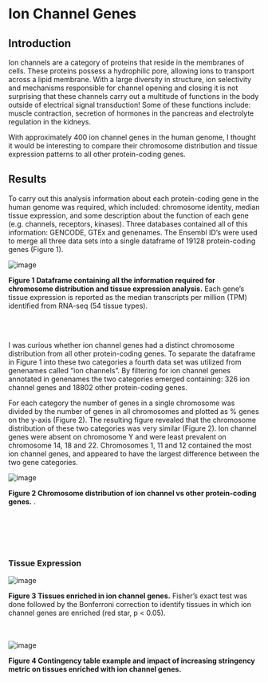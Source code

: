 # Ion Channel Genes

## Introduction

  Ion channels are a category of proteins that reside in the membranes of cells. These proteins possess a hydrophilic pore, allowing ions to transport across a lipid membrane. With a large diversity in structure, ion selectivity and mechanisms responsible for channel opening and closing it is not surprising that these channels carry out a multitude of functions in the body outside of electrical signal transduction! Some of these functions include: muscle contraction, secretion of hormones in the pancreas and electrolyte regulation in the kidneys. 

  With approximately 400 ion channel genes in the human genome, I thought it would be interesting to compare their chromosome distribution and tissue expression patterns to all other protein-coding genes.

## Results

  To carry out this analysis information about each protein-coding gene in the human genome was required, which included: chromosome identity, median tissue expression, and some description about the function of each gene (e.g. channels, receptors, kinases). Three databases contained all of this information: GENCODE, GTEx and genenames. The Ensembl ID’s were used to merge all three data sets into a single dataframe of 19128 protein-coding genes (Figure 1).

![image](https://user-images.githubusercontent.com/60348796/117227987-14530300-ade6-11eb-9d7d-252f13af249f.png)

**Figure 1 Dataframe containing all the information required for chromosome distribution and tissue expression analysis.** Each gene’s tissue expression is reported as the median transcripts per million (TPM) identified from RNA-seq (54 tissue types).

<br/><br/>

  I was curious whether ion channel genes had a distinct chromosome distribution from all other protein-coding genes. To separate the dataframe in Figure 1 into these two categories a fourth data set was utilized from genenames called “ion channels”. By filtering for ion channel genes annotated in genenames the two categories emerged containing: 326 ion channel genes and 18802 other protein-coding genes.

  For each category the number of genes in a single chromosome was divided by the number of genes in all chromosomes and plotted as % genes on the y-axis (Figure 2). The resulting figure revealed that the chromosome distribution of these two categories was very similar (Figure 2). Ion channel genes were absent on chromosome Y and were least prevalent on chromosome 14, 18 and 22. Chromosomes 1, 11 and 12 contained the most ion channel genes, and appeared to have the largest difference between the two gene categories. 

![image](https://user-images.githubusercontent.com/60348796/117226721-3f882300-ade3-11eb-8124-cf7416cf9032.png)

**Figure 2 Chromosome distribution of ion channel vs other protein-coding genes.** . 



<br/><br/>
<br/><br/>

### Tissue Expression

![image](https://user-images.githubusercontent.com/60348796/117226910-b2919980-ade3-11eb-9638-902160f89f71.png)

**Figure 3 Tissues enriched in ion channel genes.** Fisher’s exact test was done followed by the Bonferroni correction to identify tissues in which ion channel genes are enriched (red star, p < 0.05).


<br/><br/>
![image](https://user-images.githubusercontent.com/60348796/117226979-d5bc4900-ade3-11eb-8a60-9ebe348b5182.png)

**Figure 4 Contingency table example and impact of increasing stringency metric on tissues enriched with ion channel genes.**

